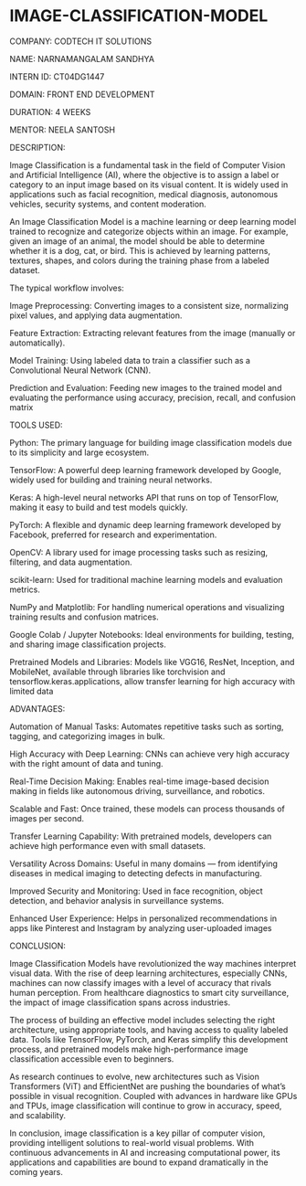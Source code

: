 # IMAGE-CLASSIFICATION-MODEL

COMPANY: CODTECH IT SOLUTIONS

NAME: NARNAMANGALAM SANDHYA

INTERN ID: CT04DG1447

DOMAIN: FRONT END DEVELOPMENT

DURATION: 4 WEEKS

MENTOR: NEELA SANTOSH

DESCRIPTION:

Image Classification is a fundamental task in the field of Computer Vision and Artificial Intelligence (AI), where the objective is to assign a label or category to an input image based on its visual content. It is widely used in applications such as facial recognition, medical diagnosis, autonomous vehicles, security systems, and content moderation.

An Image Classification Model is a machine learning or deep learning model trained to recognize and categorize objects within an image. For example, given an image of an animal, the model should be able to determine whether it is a dog, cat, or bird. This is achieved by learning patterns, textures, shapes, and colors during the training phase from a labeled dataset.

The typical workflow involves:

Image Preprocessing: Converting images to a consistent size, normalizing pixel values, and applying data augmentation.

Feature Extraction: Extracting relevant features from the image (manually or automatically).

Model Training: Using labeled data to train a classifier such as a Convolutional Neural Network (CNN).

Prediction and Evaluation: Feeding new images to the trained model and evaluating the performance using accuracy, precision, recall, and confusion matrix

TOOLS USED:

Python: The primary language for building image classification models due to its simplicity and large ecosystem.

TensorFlow: A powerful deep learning framework developed by Google, widely used for building and training neural networks.

Keras: A high-level neural networks API that runs on top of TensorFlow, making it easy to build and test models quickly.

PyTorch: A flexible and dynamic deep learning framework developed by Facebook, preferred for research and experimentation.

OpenCV: A library used for image processing tasks such as resizing, filtering, and data augmentation.

scikit-learn: Used for traditional machine learning models and evaluation metrics.

NumPy and Matplotlib: For handling numerical operations and visualizing training results and confusion matrices.

Google Colab / Jupyter Notebooks: Ideal environments for building, testing, and sharing image classification projects.

Pretrained Models and Libraries: Models like VGG16, ResNet, Inception, and MobileNet, available through libraries like torchvision and tensorflow.keras.applications, allow transfer learning for high accuracy with limited data

ADVANTAGES:

Automation of Manual Tasks: Automates repetitive tasks such as sorting, tagging, and categorizing images in bulk.

High Accuracy with Deep Learning: CNNs can achieve very high accuracy with the right amount of data and tuning.

Real-Time Decision Making: Enables real-time image-based decision making in fields like autonomous driving, surveillance, and robotics.

Scalable and Fast: Once trained, these models can process thousands of images per second.

Transfer Learning Capability: With pretrained models, developers can achieve high performance even with small datasets.

Versatility Across Domains: Useful in many domains — from identifying diseases in medical imaging to detecting defects in manufacturing.

Improved Security and Monitoring: Used in face recognition, object detection, and behavior analysis in surveillance systems.

Enhanced User Experience: Helps in personalized recommendations in apps like Pinterest and Instagram by analyzing user-uploaded images

CONCLUSION:


Image Classification Models have revolutionized the way machines interpret visual data. With the rise of deep learning architectures, especially CNNs, machines can now classify images with a level of accuracy that rivals human perception. From healthcare diagnostics to smart city surveillance, the impact of image classification spans across industries.

The process of building an effective model includes selecting the right architecture, using appropriate tools, and having access to quality labeled data. Tools like TensorFlow, PyTorch, and Keras simplify this development process, and pretrained models make high-performance image classification accessible even to beginners.

As research continues to evolve, new architectures such as Vision Transformers (ViT) and EfficientNet are pushing the boundaries of what’s possible in visual recognition. Coupled with advances in hardware like GPUs and TPUs, image classification will continue to grow in accuracy, speed, and scalability.

In conclusion, image classification is a key pillar of computer vision, providing intelligent solutions to real-world visual problems. With continuous advancements in AI and increasing computational power, its applications and capabilities are bound to expand dramatically in the coming years.
